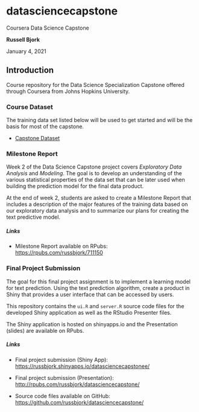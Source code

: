 # datasciencecapstone
Coursera Data Science Capstone  

**Russell Bjork**

January 4, 2021

## Introduction

Course repository for the Data Science Specialization Capstone offered
through Coursera from Johns Hopkins University.

### Course Dataset

The training data set listed below will be used to get started and will be the
basis for most of the capstone.

* [Capstone Dataset](https://d396qusza40orc.cloudfront.net/dsscapstone/dataset/Coursera-SwiftKey.zip)

### Milestone Report

Week 2 of the Data Science Capstone project covers *Exploratory Data Analysis*
and *Modeling*. The goal is to develop an understanding of the various
statistical properties of the data set that can be later used when building the
prediction model for the final data product.

At the end of week 2, students are asked to create a Milestone Report that
includes a description of the major features of the training data based on our
exploratory data analysis and to summarize our plans for creating the text
predictive model.

##### Links

* Milestone Report available on RPubs: <a target="_blank"  href="https://rpubs.com/russbjork/711150">https://rpubs.com/russbjork/711150</a>

### Final Project Submission

The goal for this final project assignment is to implement a learning model for
text prediction. Using the text prediction algorithm, create a product in Shiny
that provides a user interface that can be accessed by users.

This repository contains the `ui.R` and `server.R` source code files for the
developed Shiny application as well as the RStudio Presenter files.

The Shiny application is hosted on shinyapps.io and the Presentation (slides)
are available on RPubs.

##### Links

* Final project submission (Shiny App): <a target="_blank"  href="https://russbjork.shinyapps.io/datasciencecapstone/">https://russbjork.shinyapps.io/datasciencecapstonee/</a>

* Final project submission (Presentation): <a target="_blank"  href="http://rpubs.com/russbjork/datasciencecapstone">http://rpubs.com/russbjork/datasciencecapstone/</a>

* Source code files available on GitHub: <a target="_blank"   href="https://github.com/russbjork/datasciencecapstone/">https://github.com/russbjork/datasciencecapstone/</a>
